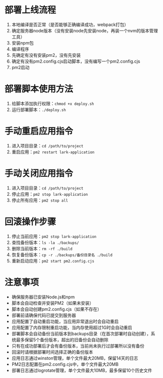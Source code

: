 # 部署上线流程

1. 本地编译是否正常（是否能够正确编译成功，webpack打包）
2. 确定服务器node版本（没有安装node先安装node，再装一个nvm的版本管理工具）
3. 安装npm包
4. 编译程序
5. 先确定有没有安装pm2，没有先安装
6. 确定有没有pm2.config.cjs启动脚本，没有编写一个pm2.config.cjs
7. pm2启动

# 部署脚本使用方法

1. 给脚本添加执行权限：`chmod +x deploy.sh`
2. 运行部署脚本：`./deploy.sh`

# 手动重启应用指令

1. 进入项目目录：`cd /path/to/project`
2. 重启应用：`pm2 restart lark-application`

# 手动关闭应用指令

1. 进入项目目录：`cd /path/to/project`
2. 停止应用：`pm2 stop lark-application`
3. 停止所有应用：`pm2 stop all`

# 回滚操作步骤

1. 停止当前应用：`pm2 stop lark-application`
2. 查找备份版本：`ls -la ./backups/`
3. 删除当前版本：`rm -rf ./build`
4. 恢复备份版本：`cp -r ./backups/备份目录名 ./build`
5. 重新启动应用：`pm2 start pm2.config.cjs`

# 注意事项

- 确保服务器已安装Node.js和npm
- 脚本会自动检查并安装PM2（如果未安装）
- 脚本会自动创建pm2.config.cjs（如果不存在）
- 部署前请确保代码已提交到服务器
- 应用配置了自动重启功能，当应用异常退出时会自动重启
- 应用配置了内存限制重启功能，当内存使用超过1G时会自动重启
- 部署脚本会自动备份当前版本到backups目录（在首次部署时自动创建），系统最多保留5个备份版本，超出的旧备份会自动删除
- 只有在成功部署后才会有备份版本，当前尚未执行过部署所以没有备份
- 回滚时请根据部署时间选择正确的备份版本
- 应用日志通过winston管理，单个文件最大20MB，保留14天的日志
- PM2日志配置在pm2.config.cjs中，单个文件最大20MB
- 部署日志通过logrotate管理，单个文件最大10MB，最多保留10个历史文件